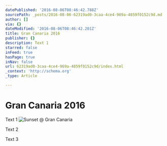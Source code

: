 ```yaml
---
datePublished: '2016-08-06T08:46:42.788Z'
sourcePath: _posts/2016-08-06-62319ad0-3caa-4ce4-969a-4859f0152c9d.md
author: []
via: {}
dateModified: '2016-08-06T08:46:42.201Z'
title: Gran Canaria 2016
publisher: {}
description: Text 1
starred: false
inFeed: true
hasPage: true
inNav: false
url: 62319ad0-3caa-4ce4-969a-4859f0152c9d/index.html
_context: 'http://schema.org'
_type: Article

---
```

# Gran Canaria 2016

Text 1
![Sunset @ Gran Canaria](https://the-grid-user-content.s3-us-west-2.amazonaws.com/2a371268-3825-4a55-ad62-7ae339b0841a.jpg)

Text 2

Text 3